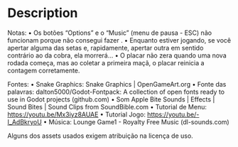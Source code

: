 # Description

Notas:
• Os botões “Options” e o “Music” (menu de pausa - ESC) não funcionam porque não consegui fazer .
• Enquanto estiver jogando, se você apertar alguma das setas e, rapidamente, apertar outra em sentido contrário ao da cobra, ela morrerá...
• O placar não zera quando uma nova rodada começa, mas ao coletar a primeira maçã, o placar reinicia a contagem corretamente.


Fontes:
• Snake Graphics: Snake Graphics | OpenGameArt.org
• Fonte das palavras: dalton5000/Godot-Fontpack: A collection of open fonts ready to use in Godot projects (github.com)
• Som Apple Bite Sounds | Effects | Sound Bites | Sound Clips from SoundBible.com
• Tutorial de Menu: https://youtu.be/Mx3iyz8AUAE
• Tutorial Jogo: https://youtu.be/-I_AdBkryoU
• Música: Lounge Game1 - Royalty Free Music (dl-sounds.com)


Alguns dos assets usados exigem atribuição na licença de uso.

